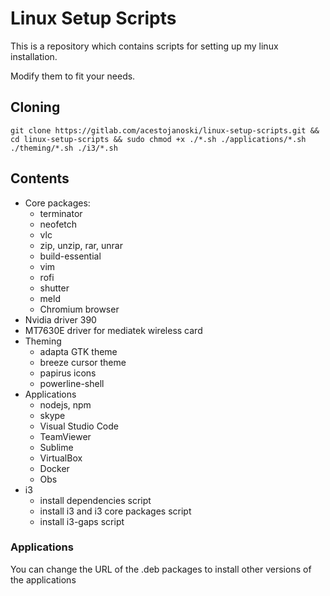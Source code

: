 # Linux Setup Scripts

This is a repository which contains scripts for setting up my linux installation.

Modify them to fit your needs.

## Cloning
`
git clone https://gitlab.com/acestojanoski/linux-setup-scripts.git && cd linux-setup-scripts && sudo chmod +x ./*.sh ./applications/*.sh ./theming/*.sh ./i3/*.sh
`

## Contents

*   Core packages:
    - terminator
    - neofetch
    - vlc
    - zip, unzip, rar, unrar
    - build-essential
    - vim 
    - rofi
    - shutter
    - meld
    - Chromium browser
*   Nvidia driver 390
*   MT7630E driver for mediatek wireless card
*   Theming
    - adapta GTK theme
    - breeze cursor theme
    - papirus icons
    - powerline-shell
*   Applications
    - nodejs, npm
    - skype
    - Visual Studio Code
    - TeamViewer
    - Sublime
    - VirtualBox
    - Docker
    - Obs
*   i3
    - install dependencies script
    - install i3 and i3 core packages script
    - install i3-gaps script

### Applications

You can change the URL of the .deb packages to install other versions of the applications
